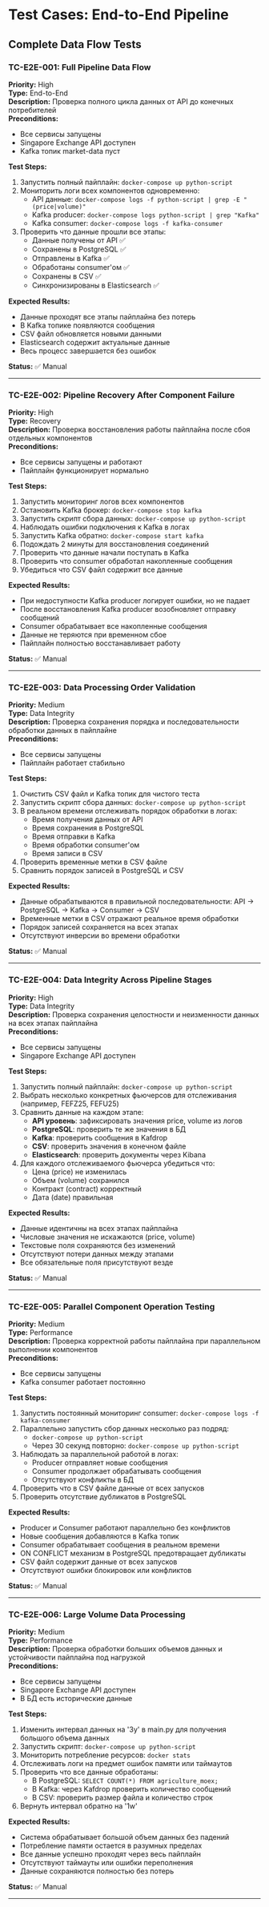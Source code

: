 # Test Cases: End-to-End Pipeline

## Complete Data Flow Tests

### TC-E2E-001: Full Pipeline Data Flow
**Priority:** High  
**Type:** End-to-End  
**Description:** Проверка полного цикла данных от API до конечных потребителей  
**Preconditions:**
- Все сервисы запущены
- Singapore Exchange API доступен
- Kafka топик market-data пуст

**Test Steps:**
1. Запустить полный пайплайн: `docker-compose up python-script`
2. Мониторить логи всех компонентов одновременно:
   - API данные: `docker-compose logs -f python-script | grep -E "(price|volume)"`
   - Kafka producer: `docker-compose logs python-script | grep "Kafka"`
   - Kafka consumer: `docker-compose logs -f kafka-consumer`
3. Проверить что данные прошли все этапы:
   - Данные получены от API ✅
   - Сохранены в PostgreSQL ✅  
   - Отправлены в Kafka ✅
   - Обработаны consumer'ом ✅
   - Сохранены в CSV ✅
   - Синхронизированы в Elasticsearch ✅

**Expected Results:**
- Данные проходят все этапы пайплайна без потерь
- В Kafka топике появляются сообщения
- CSV файл обновляется новыми данными
- Elasticsearch содержит актуальные данные
- Весь процесс завершается без ошибок

**Status:** ✅ Manual

---

### TC-E2E-002: Pipeline Recovery After Component Failure
**Priority:** High  
**Type:** Recovery  
**Description:** Проверка восстановления работы пайплайна после сбоя отдельных компонентов  
**Preconditions:**
- Все сервисы запущены и работают
- Пайплайн функционирует нормально

**Test Steps:**
1. Запустить мониторинг логов всех компонентов
2. Остановить Kafka брокер: `docker-compose stop kafka`
3. Запустить скрипт сбора данных: `docker-compose up python-script`
4. Наблюдать ошибки подключения к Kafka в логах
5. Запустить Kafka обратно: `docker-compose start kafka`
6. Подождать 2 минуты для восстановления соединений
7. Проверить что данные начали поступать в Kafka
8. Проверить что consumer обработал накопленные сообщения
9. Убедиться что CSV файл содержит все данные

**Expected Results:**
- При недоступности Kafka producer логирует ошибки, но не падает
- После восстановления Kafka producer возобновляет отправку сообщений
- Consumer обрабатывает все накопленные сообщения
- Данные не теряются при временном сбое
- Пайплайн полностью восстанавливает работу

**Status:** ✅ Manual

---
### TC-E2E-003: Data Processing Order Validation
**Priority:** Medium  
**Type:** Data Integrity  
**Description:** Проверка сохранения порядка и последовательности обработки данных в пайплайне  
**Preconditions:**
- Все сервисы запущены
- Пайплайн работает стабильно

**Test Steps:**
1. Очистить CSV файл и Kafka топик для чистого теста
2. Запустить скрипт сбора данных: `docker-compose up python-script`
3. В реальном времени отслеживать порядок обработки в логах:
   - Время получения данных от API
   - Время сохранения в PostgreSQL  
   - Время отправки в Kafka
   - Время обработки consumer'ом
   - Время записи в CSV
4. Проверить временные метки в CSV файле
5. Сравнить порядок записей в PostgreSQL и CSV

**Expected Results:**
- Данные обрабатываются в правильной последовательности: API → PostgreSQL → Kafka → Consumer → CSV
- Временные метки в CSV отражают реальное время обработки
- Порядок записей сохраняется на всех этапах
- Отсутствуют инверсии во времени обработки

**Status:** ✅ Manual

---
### TC-E2E-004: Data Integrity Across Pipeline Stages
**Priority:** High  
**Type:** Data Integrity  
**Description:** Проверка сохранения целостности и неизменности данных на всех этапах пайплайна  
**Preconditions:**
- Все сервисы запущены
- Singapore Exchange API доступен

**Test Steps:**
1. Запустить полный пайплайн: `docker-compose up python-script`
2. Выбрать несколько конкретных фьючерсов для отслеживания (например, FEFZ25, FEFU25)
3. Сравнить данные на каждом этапе:
   - **API уровень**: зафиксировать значения price, volume из логов
   - **PostgreSQL**: проверить те же значения в БД
   - **Kafka**: проверить сообщения в Kafdrop
   - **CSV**: проверить значения в конечном файле
   - **Elasticsearch**: проверить документы через Kibana
4. Для каждого отслеживаемого фьючерса убедиться что:
   - Цена (price) не изменилась
   - Объем (volume) сохранился
   - Контракт (contract) корректный
   - Дата (date) правильная

**Expected Results:**
- Данные идентичны на всех этапах пайплайна
- Числовые значения не искажаются (price, volume)
- Текстовые поля сохраняются без изменений
- Отсутствуют потери данных между этапами
- Все обязательные поля присутствуют везде

**Status:** ✅ Manual

---
### TC-E2E-005: Parallel Component Operation Testing
**Priority:** Medium  
**Type:** Performance  
**Description:** Проверка корректной работы пайплайна при параллельном выполнении компонентов  
**Preconditions:**
- Все сервисы запущены
- Kafka consumer работает постоянно

**Test Steps:**
1. Запустить постоянный мониторинг consumer: `docker-compose logs -f kafka-consumer`
2. Параллельно запустить сбор данных несколько раз подряд: 
   - `docker-compose up python-script`
   - Через 30 секунд повторно: `docker-compose up python-script`
3. Наблюдать за параллельной работой в логах:
   - Producer отправляет новые сообщения
   - Consumer продолжает обрабатывать сообщения
   - Отсутствуют конфликты в БД
4. Проверить что в CSV файле данные от всех запусков
5. Проверить отсутствие дубликатов в PostgreSQL

**Expected Results:**
- Producer и Consumer работают параллельно без конфликтов
- Новые сообщения добавляются в Kafka топик
- Consumer обрабатывает сообщения в реальном времени
- ON CONFLICT механизм в PostgreSQL предотвращает дубликаты
- CSV файл содержит данные от всех запусков
- Отсутствуют ошибки блокировок или конфликтов

**Status:** ✅ Manual

---
### TC-E2E-006: Large Volume Data Processing
**Priority:** Medium  
**Type:** Performance  
**Description:** Проверка обработки больших объемов данных и устойчивости пайплайна под нагрузкой  
**Preconditions:**
- Все сервисы запущены
- Singapore Exchange API доступен
- В БД есть исторические данные

**Test Steps:**
1. Изменить интервал данных на '3y' в main.py для получения большого объема данных
2. Запустить скрипт: `docker-compose up python-script`
3. Мониторить потребление ресурсов: `docker stats`
4. Отслеживать логи на предмет ошибок памяти или таймаутов
5. Проверить что все данные обработаны:
   - В PostgreSQL: `SELECT COUNT(*) FROM agriculture_moex;`
   - В Kafka: через Kafdrop проверить количество сообщений
   - В CSV: проверить размер файла и количество строк
6. Вернуть интервал обратно на '1w'

**Expected Results:**
- Система обрабатывает большой объем данных без падений
- Потребление памяти остается в разумных пределах
- Все данные успешно проходят через весь пайплайн
- Отсутствуют таймауты или ошибки переполнения
- Данные сохраняются полностью без потерь
  
**Status:** ✅ Manual

---
